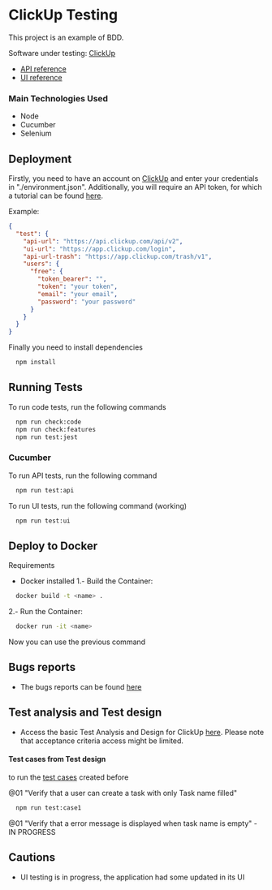 # ClickUp Testing

This project is an example of BDD.

Software under testing: [ClickUp](https://clickup.com/)

- [API reference](https://clickup.com/api/)
- [UI reference](https://clickup.com/onboarding)

### Main Technologies Used

- Node
- Cucumber
- Selenium

## Deployment

Firstly, you need to have an account on [ClickUp](https://app.clickup.com/signup) and enter your credentials in "./environment.json". Additionally, you will require an API token, for which a tutorial can be found [here](https://clickup.com/api/developer-portal/authentication/).

Example:

```json
{
  "test": {
    "api-url": "https://api.clickup.com/api/v2",
    "ui-url": "https://app.clickup.com/login",
    "api-url-trash": "https://app.clickup.com/trash/v1",
    "users": {
      "free": {
        "token_bearer": "",
        "token": "your token",
        "email": "your email",
        "password": "your password"
      }
    }
  }
}

```

Finally you need to install dependencies

```bash
  npm install
```


## Running Tests

To run code tests, run the following commands

```bash
  npm run check:code
  npm run check:features
  npm run test:jest
```
### Cucumber
To run API tests, run the following command

```bash
  npm run test:api
```

To run UI tests, run the following command (working)

```bash
  npm run test:ui
```

## Deploy to Docker
Requirements
- Docker installed
1.- Build the Container:
```bash
  docker build -t <name> .
```
2.- Run the Container:
```bash
  docker run -it <name>
```
Now you can use the previous command 

## Bugs reports 
- The bugs reports can be found [here](https://github.com/dkmar11/BDDcore/issues)

## Test analysis and Test design  
- Access the basic Test Analysis and Design for ClickUp [here](https://docs.google.com/spreadsheets/d/1ug7k0OmLeF3Sh0dLAYzvs0QTlEnj-789W-Mk4dGG6yk/edit?usp=sharing). Please note that acceptance criteria access might be limited.

#### Test cases from Test design 
to run the [test cases](https://docs.google.com/document/d/1fEJIDjNIiySEZM4rqhiRfnBNhcDrnZN7OAV_GAL8E18/edit?usp=sharing) created before

@01 "Verify that a user can create a task with only Task name filled"
```bash
  npm run test:case1
```
@01 "Verify that a error message is displayed when task name is empty" - IN PROGRESS

## Cautions
- UI testing is in progress, the application had some updated in its UI
